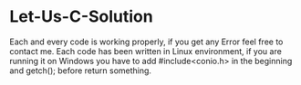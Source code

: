 # Let-Us-C-Solution
Each and every code is working properly, if you get any Error feel free to contact me.
Each code has been written in Linux environment, if you are running it on Windows you have to add #include<conio.h> in the beginning and getch(); before return something.
